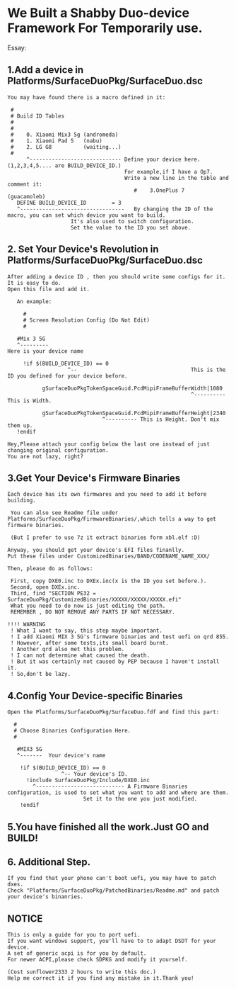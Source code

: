 
# We Built a Shabby Duo-device Framework For Temporarily use.

Essay:

## 1.Add a device in Platforms/SurfaceDuoPkg/SurfaceDuo.dsc
	You may have found there is a macro defined in it:

	 #
	 # Build ID Tables
	 #
	 #
	 #    0. Xiaomi Mix3 5g (andromeda)
	 #    1. Xiaomi Pad 5   (nabu)
	 #    2. LG G8          (waiting...)
	 #
	      ^----------------------------- Define your device here. (1,2,3,4,5.... are BUILD_DEVICE_ID.)
	                                     For example,if I have a Op7.
	                                     Write a new line in the table and comment it:
	                                        #    3.OnePlus 7	(guacamoleb)
	   DEFINE BUILD_DEVICE_ID        = 3
	   ^---------------------------------   By changing the ID of the macro, you can set which device you want to build.
						It's also used to switch configuration.
						Set the value to the ID you set above.

	
## 2. Set Your Device's Revolution in Platforms/SurfaceDuoPkg/SurfaceDuo.dsc
	After adding a device ID , then you should write some configs for it.
	It is easy to do.
	Open this file and add it.

	   An example:

	     #
	     # Screen Resolution Config (Do Not Edit)
	     #

	   #Mix 3 5G
	   ^---------                                                         Here is your device name 
 
	     !if $(BUILD_DEVICE_ID) == 0 
				       ^--                                    This is the ID you defined for your device before.

	           gSurfaceDuoPkgTokenSpaceGuid.PcdMipiFrameBufferWidth|1080    
	                                                          ^---------- This is Width. 

	           gSurfaceDuoPkgTokenSpaceGuid.PcdMipiFrameBufferHeight|2340
								  ^---------- This is Height. Don't mix them up.
	   !endif

	Hey,Please attach your config below the last one instead of just changing original configuration.
	You are not lazy, right?


## 3.Get Your Device's Firmware Binaries

	Each device has its own firmwares and you need to add it before building.

	 You can also see Readme file under Platforms/SurfaceDuoPkg/FirmwareBinaries/,which tells a way to get firmware binaries.

	 (But I prefer to use 7z it extract binaries form xbl.elf :D)

	Anyway, you should get your device's EFI files finanlly.
	Put these files under CustomizedBinaries/BAND/CODENAME_NAME_XXX/

	Then, please do as follows:

	 First, copy DXE0.inc to DXEx.inc(x is the ID you set before.). 
	 Second, open DXEx.inc.
	 Third, find "SECTION PE32 = SurfaceDuoPkg/CustomizedBinaries/XXXXX/XXXXX/XXXXX.efi" 
	 What you need to do now is just editing the path.
	 REMEMBER , DO NOT REMOVE ANY PARTS IF NOT NECESSARY.

	!!!! WARNING
	 ! What I want to say, this step maybe important.
	 ! I add Xiaomi MIX 3 5G's firmware binaries and test uefi on qrd 855.
	 ! However, after some tests,its small board burnt.
	 ! Another qrd also met this problem.
	 ! I can not determine what caused the death.
	 ! But it was certainly not caused by PEP because I haven't install it.
	 ! So,don't be lazy.


## 4.Config Your Device-specific Binaries
 
	Open the Platforms/SurfaceDuoPkg/SurfaceDuo.fdf and find this part:

	  #
	  # Choose Binaries Configuration Here.
	  #

	   #MIX3 5G
	   ^-------  Your device's name

	    !if $(BUILD_DEVICE_ID) == 0
				     ^-- Your device's ID.
	      !include SurfaceDuoPkg/Include/DXE0.inc
			^---------------------------- A Firmware Binaries configuration, is used to set what you want to add and where are them.
							Set it to the one you just modified.
	    !endif

## 5.You have finished all the work.Just GO and BUILD!

## 6. Additional Step.
	If you find that your phone can't boot uefi, you may have to patch dxes.
	Check "Platforms/SurfaceDuoPkg/PatchedBinaries/Readme.md" and patch your device's binanries.

## NOTICE
	This is only a guide for you to port uefi.
	If you want windows support, you'll have to to adapt DSDT for your device.
	A set of generic acpi is for you by default.
	For newer ACPI,please check SDPKG and modify it yourself.

	(Cost sunflower2333 2 hours to write this doc.)
	Help me correct it if you find any mistake in it.Thank you!
